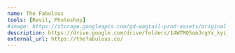 ```yaml
---
name: The Fabulous
tools: [Revit, Photoshop]
#image: https://storage.googleapis.com/gd-wagtail-prod-assets/original_images/material_design_awards_inline_002.jpg
description: https://drive.google.com/drive/folders/14WTMO5omJcgYx_kyi__z6Vcc6Vtml5BQ
external_url: https://thefabulous.co/
---
```

